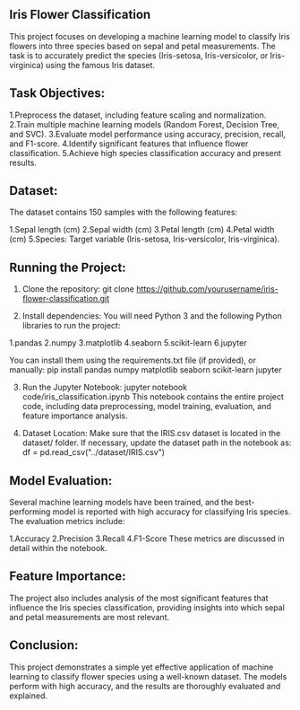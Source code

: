 ## Iris Flower Classification

This project focuses on developing a machine learning model to classify Iris flowers into three species based on sepal and petal measurements. The task is to accurately predict the species (Iris-setosa, Iris-versicolor, or Iris-virginica) using the famous Iris dataset.

## Task Objectives:
1.Preprocess the dataset, including feature scaling and normalization.
2.Train multiple machine learning models (Random Forest, Decision Tree, and SVC).
3.Evaluate model performance using accuracy, precision, recall, and F1-score.
4.Identify significant features that influence flower classification.
5.Achieve high species classification accuracy and present results.

## Dataset:
The dataset contains 150 samples with the following features:

1.Sepal length (cm)
2.Sepal width (cm)
3.Petal length (cm)
4.Petal width (cm)
5.Species: Target variable (Iris-setosa, Iris-versicolor, Iris-virginica).

## Running the Project:
1. Clone the repository:
          git clone https://github.com/yourusername/iris-flower-classification.git

2. Install dependencies:
You will need Python 3 and the following Python libraries to run the project:

1.pandas
2.numpy
3.matplotlib
4.seaborn
5.scikit-learn
6.jupyter

You can install them using the requirements.txt file (if provided), or manually:
          pip install pandas numpy matplotlib seaborn scikit-learn jupyter
          
3. Run the Jupyter Notebook:
          jupyter notebook code/iris_classification.ipynb
This notebook contains the entire project code, including data preprocessing, model training, evaluation, and feature importance analysis.

4. Dataset Location:
Make sure that the IRIS.csv dataset is located in the dataset/ folder. If necessary, update the dataset path in the notebook as:
          df = pd.read_csv("../dataset/IRIS.csv")
   
## Model Evaluation:
Several machine learning models have been trained, and the best-performing model is reported with high accuracy for classifying Iris species. The evaluation metrics include:

1.Accuracy
2.Precision
3.Recall
4.F1-Score
These metrics are discussed in detail within the notebook.

## Feature Importance:
The project also includes analysis of the most significant features that influence the Iris species classification, providing insights into which sepal and petal measurements are most relevant.

## Conclusion:
This project demonstrates a simple yet effective application of machine learning to classify flower species using a well-known dataset. The models perform with high accuracy, and the results are thoroughly evaluated and explained.
